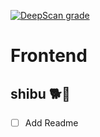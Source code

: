 [![DeepScan grade](https://deepscan.io/api/teams/14340/projects/17460/branches/400317/badge/grade.svg)](https://deepscan.io/dashboard#view=project&tid=14340&pid=17460&bid=400317)
# Frontend
## shibu 🐕🐶

- [ ] Add Readme
